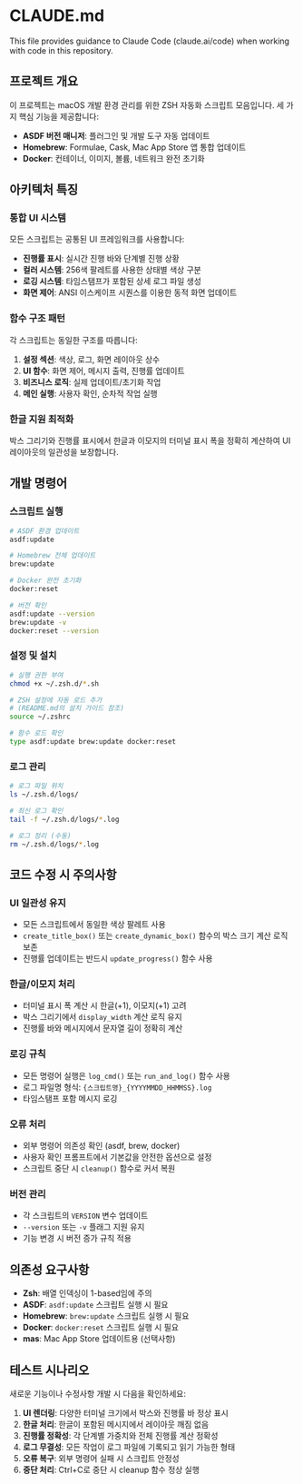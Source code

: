 # CLAUDE.md

This file provides guidance to Claude Code (claude.ai/code) when working with code in this repository.

## 프로젝트 개요

이 프로젝트는 macOS 개발 환경 관리를 위한 ZSH 자동화 스크립트 모음입니다. 세 가지 핵심 기능을 제공합니다:

- **ASDF 버전 매니저**: 플러그인 및 개발 도구 자동 업데이트
- **Homebrew**: Formulae, Cask, Mac App Store 앱 통합 업데이트  
- **Docker**: 컨테이너, 이미지, 볼륨, 네트워크 완전 초기화

## 아키텍처 특징

### 통합 UI 시스템
모든 스크립트는 공통된 UI 프레임워크를 사용합니다:
- **진행률 표시**: 실시간 진행 바와 단계별 진행 상황
- **컬러 시스템**: 256색 팔레트를 사용한 상태별 색상 구분
- **로깅 시스템**: 타임스탬프가 포함된 상세 로그 파일 생성
- **화면 제어**: ANSI 이스케이프 시퀀스를 이용한 동적 화면 업데이트

### 함수 구조 패턴
각 스크립트는 동일한 구조를 따릅니다:
1. **설정 섹션**: 색상, 로그, 화면 레이아웃 상수
2. **UI 함수**: 화면 제어, 메시지 출력, 진행률 업데이트
3. **비즈니스 로직**: 실제 업데이트/초기화 작업
4. **메인 실행**: 사용자 확인, 순차적 작업 실행

### 한글 지원 최적화
박스 그리기와 진행률 표시에서 한글과 이모지의 터미널 표시 폭을 정확히 계산하여 UI 레이아웃의 일관성을 보장합니다.

## 개발 명령어

### 스크립트 실행
```bash
# ASDF 환경 업데이트
asdf:update

# Homebrew 전체 업데이트  
brew:update

# Docker 완전 초기화
docker:reset

# 버전 확인
asdf:update --version
brew:update -v
docker:reset --version
```

### 설정 및 설치
```bash
# 실행 권한 부여
chmod +x ~/.zsh.d/*.sh

# ZSH 설정에 자동 로드 추가
# (README.md의 설치 가이드 참조)
source ~/.zshrc

# 함수 로드 확인
type asdf:update brew:update docker:reset
```

### 로그 관리
```bash
# 로그 파일 위치
ls ~/.zsh.d/logs/

# 최신 로그 확인
tail -f ~/.zsh.d/logs/*.log

# 로그 정리 (수동)
rm ~/.zsh.d/logs/*.log
```

## 코드 수정 시 주의사항

### UI 일관성 유지
- 모든 스크립트에서 동일한 색상 팔레트 사용
- `create_title_box()` 또는 `create_dynamic_box()` 함수의 박스 크기 계산 로직 보존
- 진행률 업데이트는 반드시 `update_progress()` 함수 사용

### 한글/이모지 처리
- 터미널 표시 폭 계산 시 한글(+1), 이모지(+1) 고려
- 박스 그리기에서 `display_width` 계산 로직 유지
- 진행률 바와 메시지에서 문자열 길이 정확히 계산

### 로깅 규칙
- 모든 명령어 실행은 `log_cmd()` 또는 `run_and_log()` 함수 사용
- 로그 파일명 형식: `{스크립트명}_{YYYYMMDD_HHMMSS}.log`
- 타임스탬프 포함 메시지 로깅

### 오류 처리
- 외부 명령어 의존성 확인 (asdf, brew, docker)
- 사용자 확인 프롬프트에서 기본값을 안전한 옵션으로 설정
- 스크립트 중단 시 `cleanup()` 함수로 커서 복원

### 버전 관리
- 각 스크립트의 `VERSION` 변수 업데이트
- `--version` 또는 `-v` 플래그 지원 유지
- 기능 변경 시 버전 증가 규칙 적용

## 의존성 요구사항

- **Zsh**: 배열 인덱싱이 1-based임에 주의
- **ASDF**: `asdf:update` 스크립트 실행 시 필요
- **Homebrew**: `brew:update` 스크립트 실행 시 필요  
- **Docker**: `docker:reset` 스크립트 실행 시 필요
- **mas**: Mac App Store 업데이트용 (선택사항)

## 테스트 시나리오

새로운 기능이나 수정사항 개발 시 다음을 확인하세요:

1. **UI 렌더링**: 다양한 터미널 크기에서 박스와 진행률 바 정상 표시
2. **한글 처리**: 한글이 포함된 메시지에서 레이아웃 깨짐 없음
3. **진행률 정확성**: 각 단계별 가중치와 전체 진행률 계산 정확성
4. **로그 무결성**: 모든 작업이 로그 파일에 기록되고 읽기 가능한 형태
5. **오류 복구**: 외부 명령어 실패 시 스크립트 안정성
6. **중단 처리**: Ctrl+C로 중단 시 cleanup 함수 정상 실행